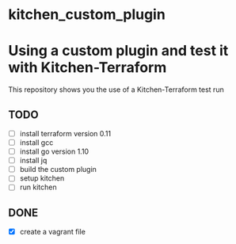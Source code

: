 # kitchen_custom_plugin

# Using a custom plugin and test it with Kitchen-Terraform

This repository shows you the use of a Kitchen-Terraform test run

## TODO
- [ ] install terraform version 0.11
- [ ] install gcc
- [ ] install go version 1.10
- [ ] install jq
- [ ] build the custom plugin
- [ ] setup kitchen
- [ ] run kitchen

## DONE
- [x] create a vagrant file 